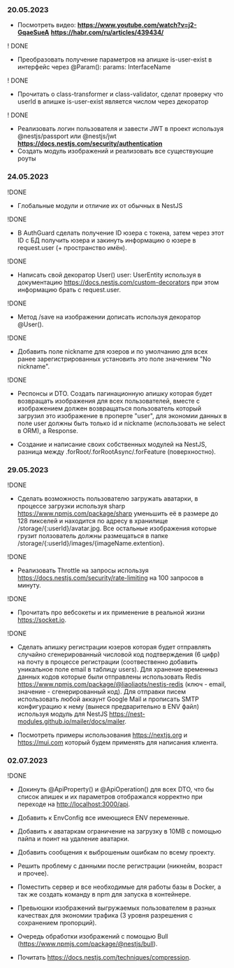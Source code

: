### 20.05.2023

- Посмотреть видео:
  **<https://www.youtube.com/watch?v=j2-GqaeSueA>**
  **<https://habr.com/ru/articles/439434/>**

! DONE

- Преобразовать получение параметров на апишке is-user-exist в интерфейс через @Param(): params: InterfaceName

! DONE

- Прочитать о class-transformer и class-validator, сделат проверку что userId в апишке is-user-exist является числом через декоратор

! DONE

- Реализовать логин пользователя и завести JWT в проект используя @nestjs/passport или @nestjs/jwt
  **<https://docs.nestjs.com/security/authentication>**
- Создать модуль изображений и реализовать все существующие роуты

### 24.05.2023

!DONE

- Глобальные модули и отличие их от обычных в NestJS

!DONE

- В AuthGuard сделать получение ID юзера с токена, затем через этот ID с БД получить юзера и закинуть информацию о юзере в request.user (+ пространство имён).

!DONE

- Написать свой декоратор User() user: UserEntity используя в документацию <https://docs.nestjs.com/custom-decorators> при этом информацию брать с request.user.

!DONE

- Метод /save на изображении дописать используя декоратор @User().

!DONE

- Добавить поле nickname для юзеров и по умолчанию для всех ранее зарегистрированных установить это поле значением "No nickname".

!DONE

- Респонсы и DTO. Создать пагинационную апишку которая будет возвращать изображения для всех пользователей, вместе с изображением должен возвращаться пользователь который загрузил это изображение в проперте "user", для экономии данных в поле user должны быть только id и nickname (использовать не select в ORM), а Response.

- Создание и написание своих собственных модулей на NestJS, разница между .forRoot/.forRootAsync/.forFeature (поверхностно).

### 29.05.2023

!DONE

- Сделать возможность пользователю загружать аватарки, в процессе загрузки используя sharp <https://www.npmjs.com/package/sharp> уменьшить её в размере до 128 пикселей и находится по адресу в хранилище /storage/{:userId}/avatar.jpg. Все остальные изображения которые грузит ползователь должны размещаться в папке /storage/{:userId}/images/{imageName.extention}.

!DONE

- Реализовать Throttle на запросы используя <https://docs.nestjs.com/security/rate-limiting> на 100 запросов в минуту.

!DONE

- Прочитать про вебсокеты и их применение в реальной жизни <https://socket.io>.

!DONE

- Сделать апишку регистрации юзеров которая будет отправлять случайно сгенерированный числовой код подтверждения (6 цифр) на почту в процессе регистрации (соотвественно добавить уникальное поле email в таблицу users). Для хранение временныз данных кодов которые были отправлены использовать Redis <https://www.npmjs.com/package/@liaoliaots/nestjs-redis> (ключ - email, значение - сгенерированный код). Для отправки писем использовать любой аккаунт Google Mail и прописать SMTP конфигурацию к нему (вынеся предварительно в ENV файл) используя модуль для NestJS <https://nest-modules.github.io/mailer/docs/mailer>.

- Посмотреть примеры использования <https://nextjs.org> и <https://mui.com> который будем применять для написания клиента.

### 02.07.2023

!DONE

- Докинуть @ApiProperty() и @ApiOperation() для всех DTO, что бы список апишек и их параметров отображался корректно при переходе на <http://localhost:3000/api>.

- Добавить к EnvConfig все имеющиеся ENV переменные.

- Добавить к аватаркам ограничение на загрузку в 10MB с помощью пайпа и поинт на удаление аватарки.

- Добавить сообщения к выброшеным ошибкам по всему проекту.

- Решить проблему с данными после регистрации (никнейм, возраст и прочее).

- Поместить сервер и все необходимые для работы базы в Docker, а так же создать команду в npm для запуска в контейнере.

- Превьюшки изображений выгружаемых пользователем в разных качествах для экономии трафика (3 уровня разрешения с сохранением пропорций).

- Очередь обработки изображений с помощью Bull (<https://www.npmjs.com/package/@nestjs/bull>).

- Почитать <https://docs.nestjs.com/techniques/compression>.
